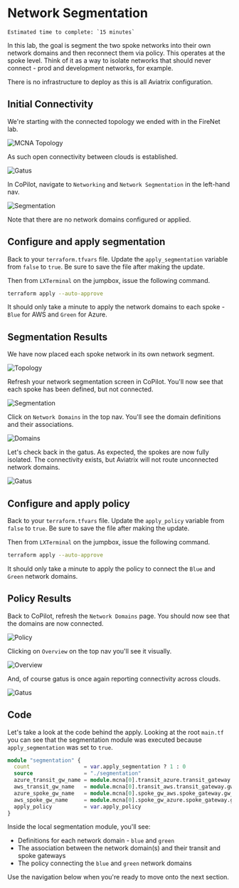 # Network Segmentation

```{important}
Estimated time to complete: `15 minutes`
```

In this lab, the goal is segment the two spoke networks into their own network domains and then reconnect them via policy. This operates at the spoke level. Think of it as a way to isolate networks that should never connect - prod and development networks, for example.

There is no infrastructure to deploy as this is all Aviatrix configuration.

## Initial Connectivity

We're starting with the connected topology we ended with in the FireNet lab.

![MCNA Topology](images/firenet_topology.png)

As such open connectivity between clouds is established.

![Gatus](images/mcna_gatus_cloudx.png)

In CoPilot, navigate to `Networking` and `Network Segmentation` in the left-hand nav.

![Segmentation](images/segmentation_before.png)

Note that there are no network domains configured or applied.

## Configure and apply segmentation

Back to your `terraform.tfvars` file. Update the `apply_segmentation` variable from `false` to `true`. Be sure to save the file after making the update.

Then from `LXTerminal` on the jumpbox, issue the following command.

```bash
terraform apply --auto-approve
```

It should only take a minute to apply the network domains to each spoke - `Blue` for AWS and `Green` for Azure.

## Segmentation Results

We have now placed each spoke network in its own network segment.

![Topology](images/segmentation_topology.png)

Refresh your network segmentation screen in CoPilot. You'll now see that each spoke has been defined, but not connected.

![Segmentation](images/segmentation_segmented.png)

Click on `Network Domains` in the top nav. You'll see the domain definitions and their associations.

![Domains](images/segmentation_domains.png)

Let's check back in the gatus. As expected, the spokes are now fully isolated. The connectivity exists, but Aviatrix will not route unconnected network domains.

![Gatus](images/start_gatus_cloud_conx.png)

## Configure and apply policy

Back to your `terraform.tfvars` file. Update the `apply_policy` variable from `false` to `true`. Be sure to save the file after making the update.

Then from `LXTerminal` on the jumpbox, issue the following command.

```bash
terraform apply --auto-approve
```

It should only take a minute to apply the policy to connect the `Blue` and `Green` network domains.

## Policy Results

Back to CoPilot, refresh the `Network Domains` page. You should now see that the domains are now connected.

![Policy](images/segmentation_policy.png)

Clicking on `Overview` on the top nav you'll see it visually.

![Overview](images/segmentation_overview.png)

And, of course gatus is once again reporting connectivity across clouds.

![Gatus](images/mcna_gatus_cloudx.png)

## Code

Let's take a look at the code behind the apply. Looking at the root `main.tf` you can see that the segmentation module was executed because `apply_segmentation` was set to `true`.

```terraform
module "segmentation" {
  count                 = var.apply_segmentation ? 1 : 0
  source                = "./segmentation"
  azure_transit_gw_name = module.mcna[0].transit_azure.transit_gateway.gw_name
  aws_transit_gw_name   = module.mcna[0].transit_aws.transit_gateway.gw_name
  azure_spoke_gw_name   = module.mcna[0].spoke_gw_aws.spoke_gateway.gw_name
  aws_spoke_gw_name     = module.mcna[0].spoke_gw_azure.spoke_gateway.gw_name
  apply_policy          = var.apply_policy
}
```

Inside the local segmentation module, you'll see:

- Definitions for each network domain - `blue` and `green`
- The association between the network domain(s) and their transit and spoke gateways
- The policy connecting the `blue` and `green` network domains

Use the navigation below when you're ready to move onto the next section.
